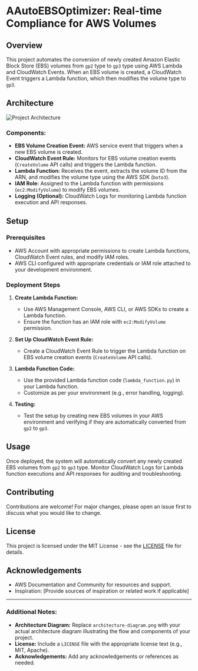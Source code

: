 # AAutoEBSOptimizer: Real-time Compliance for AWS Volumes

## Overview

This project automates the conversion of newly created Amazon Elastic Block Store (EBS) volumes from `gp2` type to `gp3` type using AWS Lambda and CloudWatch Events. When an EBS volume is created, a CloudWatch Event triggers a Lambda function, which then modifies the volume type to `gp3`.

## Architecture

![Project Architecture](architecture-diagram.png)

### Components:

- **EBS Volume Creation Event:** AWS service event that triggers when a new EBS volume is created.
- **CloudWatch Event Rule:** Monitors for EBS volume creation events (`CreateVolume` API calls) and triggers the Lambda function.
- **Lambda Function:** Receives the event, extracts the volume ID from the ARN, and modifies the volume type using the AWS SDK (`boto3`).
- **IAM Role:** Assigned to the Lambda function with permissions (`ec2:ModifyVolume`) to modify EBS volumes.
- **Logging (Optional):** CloudWatch Logs for monitoring Lambda function execution and API responses.

## Setup

### Prerequisites

- AWS Account with appropriate permissions to create Lambda functions, CloudWatch Event rules, and modify IAM roles.
- AWS CLI configured with appropriate credentials or IAM role attached to your development environment.

### Deployment Steps

1. **Create Lambda Function:**
   - Use AWS Management Console, AWS CLI, or AWS SDKs to create a Lambda function.
   - Ensure the function has an IAM role with `ec2:ModifyVolume` permission.

2. **Set Up CloudWatch Event Rule:**
   - Create a CloudWatch Event Rule to trigger the Lambda function on EBS volume creation events (`CreateVolume` API calls).

3. **Lambda Function Code:**
   - Use the provided Lambda function code (`lambda_function.py`) in your Lambda function.
   - Customize as per your environment (e.g., error handling, logging).

4. **Testing:**
   - Test the setup by creating new EBS volumes in your AWS environment and verifying if they are automatically converted from `gp2` to `gp3`.

## Usage

Once deployed, the system will automatically convert any newly created EBS volumes from `gp2` to `gp3` type. Monitor CloudWatch Logs for Lambda function executions and API responses for auditing and troubleshooting.

## Contributing

Contributions are welcome! For major changes, please open an issue first to discuss what you would like to change.

## License

This project is licensed under the MIT License - see the [LICENSE](LICENSE) file for details.

## Acknowledgements

- AWS Documentation and Community for resources and support.
- Inspiration: [Provide sources of inspiration or related work if applicable]

---

### Additional Notes:

- **Architecture Diagram:** Replace `architecture-diagram.png` with your actual architecture diagram illustrating the flow and components of your project.
- **License:** Include a `LICENSE` file with the appropriate license text (e.g., MIT, Apache).
- **Acknowledgements:** Add any acknowledgements or references as needed.
